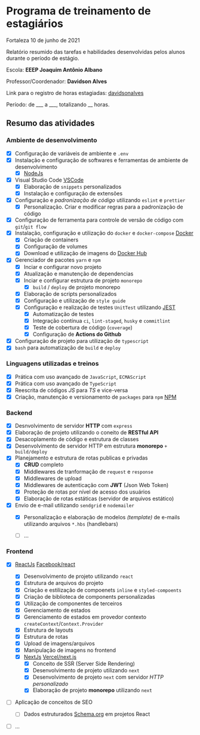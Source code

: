 # Programa de treinamento de estagiários

Fortaleza 10 de junho de 2021

Relatório resumido das tarefas e habilidades desenvolvidas pelos alunos durante o período de estágio.

Escola: **EEEP Joaquim Antônio Albano**

Professor/Coordenador: **Davidson Alves**

Link para o registro de horas estagiadas: [davidsonalves](https://davidsonalves.github.io/hestagiadas.html)

Período: de ___ a ___, totalizando __ horas.

## Resumo das atividades

### Ambiente de desenvolvimento
- [x] Configuração de variáveis de ambiente e `.env`
- [x] Instalação e configuração de softwares e ferramentas de ambiente de desenvolvimento
  - [x] [NodeJs](https://nodejs.org/)
- [x] Visual Studio Code [VSCode](https://code.visualstudio.com)
  - [x] Elaboração de `snippets` personalizados
  - [x] Instalação e configuração de extensões
- [x] Configuração e *padronização de código* utilizando `eslint` e `prettier`
  - [x] Personalização. Criar e modificar regras para a padronização de código
- [x] Configuração de ferramenta para controle de versão de código com `git`/`git flow`
- [x] Instalação, configuração e utilização do `docker` e `docker-compose` [Docker](https://www.docker.com/)
  - [x] Criação de containers
  - [x] Configuração de volumes
  - [x] Download e utilização de imagens do [Docker Hub](https://hub.docker.com/)
- [x] Gerenciador de pacotes `yarn` e `npm`
  - [x] Inciar e configurar novo projeto
  - [x] Atualização e manutenção de dependencias
  - [x] Inciar e configurar estrutura de projeto `monorepo`
    - [x] `build` / `deploy` de projeto monorepo
  - [x] Elaboração de scripts personalizados
  - [x] Configuração e utilização de `style guide`
  - [x] Configuração e realização de testes `UnitTest` utilizando [JEST](https://jestjs.io/)
    - [x] Automatização de testes
    - [x] Integração contínua `ci`, `lint-staged`, `husky` e `commitlint`
    - [x] Teste de cobertura de código (`coverage`) 
    - [x] Configuração de **Actions do Github**
- [x] Configuração de projeto para utilização de `typescript`
- [x] `bash` para automatização de `build` e `deploy`

### Linguagens utilizadas e treinos
- [x] Prática com uso avançado de `JavaScript`, `ECMAScript`
- [x] Prática com uso avançado de `TypeScript`
- [x] Reescrita de códigos *JS* para *TS* e vice-versa
- [x] Criação, manutenção e versionamento de `packages` para `npm` [NPM](https://www.npmjs.com/)

### Backend
- [x] Desnvolvimento de servidor **HTTP** com `express`
- [x] Elaboração de projeto utilizando o coneito de **RESTful API**
- [x] Desacoplamento de código e estrutura de classes
- [x] Desenvolvimento de servidor HTTP em estrutura **monorepo** `+ build/deploy`
- [x] Planejamento e estrutura de rotas publicas e privadas
  - [x] **CRUD** completo
  - [x] Middlewares de tranformação de `request` e `response`
  - [x] Middlewares de upload
  - [x] Middlewares de autenticação com **JWT** (Json Web Token)
  - [x] Proteção de rotas por nível de acesso dos usuários
  - [x] Elaboração de rotas estáticas (servidor de arquivos estático)
- [x] Envio de e-mail utilizando `sendgrid` e `nodemailer`
  - [x] Personalização e elaboração de modelos *(template)* de e-mails utilizando arquivos `*.hbs` (handlebars)
  - [ ] ...
  

### Frontend
- [x] [ReactJs](https://pt-br.reactjs.org/) [Facebook/react](https://github.com/facebook/react)
  - [x] Desenvolvimento de projeto utilizando `react`
  - [x] Estrutura de arquivos do projeto
  - [x] Criação e estilização de compoenets `inline` e `styled-compoents`
  - [x] Criação de biblioteca de components personalizadas
  - [x] Utilização de componentes de terceiros
  - [x] Gerenciamento de estados
  - [x] Gerenciamento de estados em provedor contexto `createContext`/`Context.Provider`
  - [x] Estrutura de layouts
  - [x] Estrutura de rotas
  - [x] Upload de imagens/arquivos
  - [x] Manipulação de imagens no frontend
  - [x] [NextJs](https://nextjs.org/) [Vercel/next.js](https://github.com/vercel/next.js)
    - [x] Conceito de SSR (Server Side Rendering)
    - [x] Desenvolvimento de projeto utilizando `next`
    - [x] Desenvolvimento de projeto `next` com servidor *HTTP personalizado*
    - [x] Elaboração de projeto **monorepo** utilizando `next`
- [ ] Aplicação de conceitos de SEO
  - [ ] Dados estruturados [Schema.org](https://schema.org/) em projetos React
- [ ] ...



